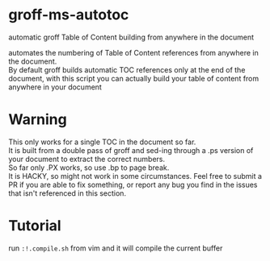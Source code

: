 # groff-ms-autotoc
automatic groff Table of Content building from anywhere in the document

automates the numbering of Table of Content references from anywhere in the document.  
By default groff builds automatic TOC references only at the end of the document, with this script you can actually build your table of content from anywhere in your document

# Warning  
This only works for a single TOC in the document so far.  
It is built from a double pass of groff and sed-ing through a .ps version of your document to extract the correct numbers.  
So far only .PX works, so use .bp to page break.  
It is HACKY, so might not work in some circumstances. Feel free to submit a PR if you are able to fix something, or report any bug you find in the issues that isn't referenced in this section.

# Tutorial  
run `:!.compile.sh` from vim and it will compile the current buffer  
